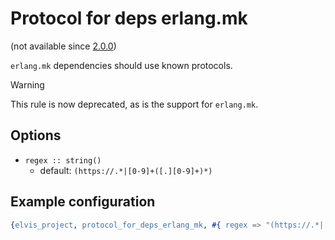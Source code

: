 # Protocol for deps erlang.mk

(not available since [2.0.0](https://github.com/inaka/elvis_core/releases/tag/2.0.0))

`erlang.mk` dependencies should use known protocols.

> [!WARNING]
> This rule is now deprecated, as is the support for `erlang.mk`.

## Options

- `regex :: string()`
  - default: `(https://.*|[0-9]+([.][0-9]+)*)`

## Example configuration

```erlang
{elvis_project, protocol_for_deps_erlang_mk, #{ regex => "(https://.*|[0-9]+([.][0-9]+)*)" }}
```
